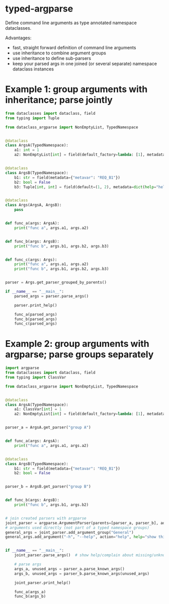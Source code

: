 # typed-argparse
Define command line arguments as type annotated namespace dataclasses.

Advantages:
 - fast, straight forward definition of command line arguments
 - use inheritance to combine argument groups 
 - use inheritance to define sub-parsers
 - keep your parsed args in one joined (or several separate) namespace dataclass instances 

# Example 1: group arguments with inheritance; parse jointly
```python
from dataclasses import dataclass, field
from typing import Tuple

from dataclass_argparse import NonEmptyList, TypedNamespace


@dataclass
class ArgsA(TypedNamespace):
    a1: int = 1
    a2: NonEmptyList[int] = field(default_factory=lambda: [1], metadata={"help": "help for a2."})


@dataclass
class ArgsB(TypedNamespace):
    b1: str = field(metadata={"metavar": "REQ_B1"})
    b2: bool = False
    b3: Tuple[int, int] = field(default=(1, 2), metadata=dict(help="help for b3."))


@dataclass
class Args(ArgsA, ArgsB):
    pass


def func_a(args: ArgsA):
    print("func a", args.a1, args.a2)


def func_b(args: ArgsB):
    print("func b", args.b1, args.b2, args.b3)


def func_c(args: Args):
    print("func a", args.a1, args.a2)
    print("func b", args.b1, args.b2, args.b3)


parser = Args.get_parser_grouped_by_parents()

if __name__ == "__main__":
    parsed_args = parser.parse_args()

    parser.print_help()

    func_a(parsed_args)
    func_b(parsed_args)
    func_c(parsed_args)

```

# Example 2: group arguments with argparse; parse groups separately
```python
import argparse
from dataclasses import dataclass, field
from typing import ClassVar

from dataclass_argparse import NonEmptyList, TypedNamespace


@dataclass
class ArgsA(TypedNamespace):
    a1: ClassVar[int] = 1
    a2: NonEmptyList[int] = field(default_factory=lambda: [1], metadata={"help": "help for a2."})


parser_a = ArgsA.get_parser("group A")


def func_a(args: ArgsA):
    print("func a", args.a1, args.a2)


@dataclass
class ArgsB(TypedNamespace):
    b1: str = field(metadata={"metavar": "REQ_B1"})
    b2: bool = False


parser_b = ArgsB.get_parser("group B")


def func_b(args: ArgsB):
    print("func b", args.b1, args.b2)


# join created parsers with argparse
joint_parser = argparse.ArgumentParser(parents=[parser_a, parser_b], add_help=False)
# arguments used directly (not part of a typed namespace groups)
general_args = joint_parser.add_argument_group("General")
general_args.add_argument("-h", "--help", action="help", help="show this help message and exit")


if __name__ == "__main__":
    joint_parser.parse_args()  # show help/complain about missing/unknown args, but ignore parse args

    # parse args
    args_a, unused_args = parser_a.parse_known_args()
    args_b, unused_args = parser_b.parse_known_args(unused_args)

    joint_parser.print_help()

    func_a(args_a)
    func_b(args_b)

```